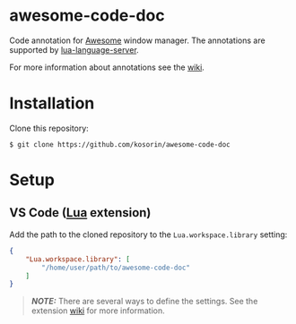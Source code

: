# awesome-code-doc

Code annotation for [Awesome](https://github.com/awesomeWM/awesome) window manager. The annotations are supported by [lua-language-server](https://github.com/LuaLS/lua-language-server/).

For more information about annotations see the [wiki](https://github.com/LuaLS/lua-language-server/wiki/Annotations).

# Installation

Clone this repository:

    $ git clone https://github.com/kosorin/awesome-code-doc

# Setup

## VS Code ([Lua](https://marketplace.visualstudio.com/items?itemName=sumneko.lua) extension)

Add the path to the cloned repository to the `Lua.workspace.library` setting:

```json
{
    "Lua.workspace.library": [
        "/home/user/path/to/awesome-code-doc"
    ]
}
```

> **_NOTE:_** There are several ways to define the settings. See the extension [wiki](https://github.com/LuaLS/lua-language-server/wiki/Configuration-File) for more information.
